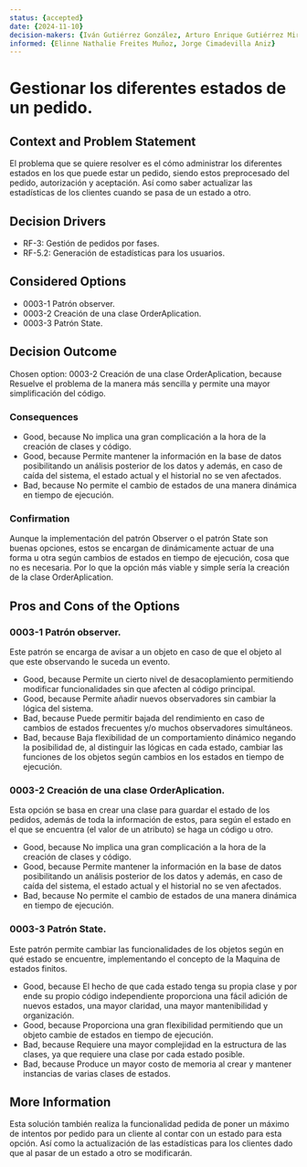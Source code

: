 ```yaml
---
status: {accepted}
date: {2024-11-10}
decision-makers: {Iván Gutiérrez González, Arturo Enrique Gutiérrez Mirandona}
informed: {Elinne Nathalie Freites Muñoz, Jorge Cimadevilla Aniz}
---
```


# Gestionar los diferentes estados de un pedido.

## Context and Problem Statement

El problema que se quiere resolver es el cómo administrar los diferentes estados en los que puede estar un pedido, siendo estos preprocesado del pedido, autorización y aceptación. Así como saber actualizar las estadísticas de los clientes cuando se pasa de un estado a otro.


## Decision Drivers

* RF-3: Gestión de pedidos por fases.
* RF-5.2: Generación de estadísticas para los usuarios.

## Considered Options

* 0003-1 Patrón observer.
* 0003-2 Creación de una clase OrderAplication.
* 0003-3 Patrón State.

## Decision Outcome

Chosen option: 0003-2 Creación de una clase OrderAplication, because Resuelve el problema de la manera más sencilla y permite una mayor simplificación  del código.


### Consequences

* Good, because No implica una gran complicación a la hora de la creación de clases y código.
* Good, because Permite mantener la información en la base de datos posibilitando un análisis posterior de los datos y además, en caso de caída del sistema, el estado actual y el historial no se ven afectados.
* Bad, because No permite el cambio de estados de una manera dinámica en tiempo de ejecución.

### Confirmation

Aunque la implementación del patrón Observer o el patrón State son buenas opciones, estos se encargan de dinámicamente actuar de una forma u otra según cambios de estados en tiempo de ejecución, cosa que no es necesaria. Por lo que la opción más viable y simple sería la creación de la clase OrderAplication.


## Pros and Cons of the Options

### 0003-1 Patrón observer.

Este patrón se encarga de avisar a un objeto en caso de que el objeto al que este observando le suceda un evento. 

* Good, because Permite un cierto nivel de desacoplamiento permitiendo modificar funcionalidades sin que afecten al código principal.
* Good, because Permite añadir nuevos observadores sin cambiar la lógica del sistema.
* Bad, because Puede permitir bajada del rendimiento en caso de cambios de estados frecuentes y/o muchos observadores simultáneos.
* Bad, because Baja flexibilidad de un comportamiento dinámico negando la posibilidad de, al distinguir las lógicas en cada estado, cambiar las funciones de los objetos según cambios en los estados en tiempo de ejecución.

### 0003-2 Creación de una clase OrderAplication.

Esta opción se basa en crear una clase para guardar el estado de los pedidos, además de toda la información de estos, para según el estado en el que se encuentra (el valor de un atributo) se haga un código u otro.

* Good, because No implica una gran complicación a la hora de la creación de clases y código.
* Good, because Permite mantener la información en la base de datos posibilitando un análisis posterior de los datos y además, en caso de caída del sistema, el estado actual y el historial no se ven afectados.
* Bad, because No permite el cambio de estados de una manera dinámica en tiempo de ejecución.

### 0003-3 Patrón State.

Este patrón permite cambiar las funcionalidades de los objetos según en qué estado se encuentre, implementando el concepto de la Maquina de estados finitos.

* Good, because El hecho de que cada estado tenga su propia clase y por ende su propio código independiente proporciona una fácil adición de nuevos estados, una mayor claridad, una mayor mantenibilidad y organización.
* Good, because Proporciona una gran flexibilidad permitiendo que un objeto cambie de estados en tiempo de ejecución. 
* Bad, because Requiere una mayor complejidad en la estructura de las clases, ya que requiere una clase por cada estado posible.
* Bad, because Produce un mayor costo de memoria al crear y mantener instancias de varias clases de estados.



## More Information

Esta solución también realiza la funcionalidad pedida de poner un máximo de intentos por pedido para un cliente al contar con un estado para esta opción. Así como la actualización de las estadísticas para los clientes dado que al pasar de un estado a otro se modificarán.